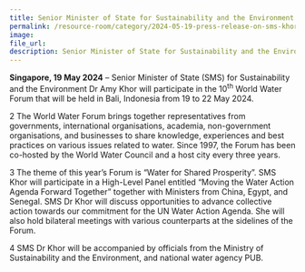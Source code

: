 ```yaml
---  
title: Senior Minister of State for Sustainability and the Environment Dr Amy Khor to attend 10<sup>th</sup> World Water Forum in Bali, Indonesia
permalink: /resource-room/category/2024-05-19-press-release-on-sms-khor-at-10th-world-water-forum
image:  
file_url:  
description: Senior Minister of State for Sustainability and the Environment Dr Amy Khor to attend 10<sup>th</sup> World Water Forum in Bali, Indonesia 
---
```


**Singapore, 19 May 2024** – Senior Minister of State (SMS) for Sustainability and the Environment Dr Amy Khor will participate in the 10<sup>th</sup> World Water Forum that will be held in Bali, Indonesia from 19 to 22 May 2024.

2 The World Water Forum brings together representatives from governments, international organisations, academia, non-government organisations, and businesses to share knowledge, experiences and best practices on various issues related to water. Since 1997, the Forum has been co-hosted by the World Water Council and a host city every three years.

3 The theme of this year’s Forum is “Water for Shared Prosperity”. SMS Khor will participate in a High-Level Panel entitled “Moving the Water Action Agenda Forward Together” together with Ministers from China, Egypt, and Senegal. SMS Dr Khor will discuss opportunities to advance collective action towards our commitment for the UN Water Action Agenda. She will also hold bilateral meetings with various counterparts at the sidelines of the Forum.

4 SMS Dr Khor will be accompanied by officials from the Ministry of Sustainability and the Environment, and national water agency PUB.

